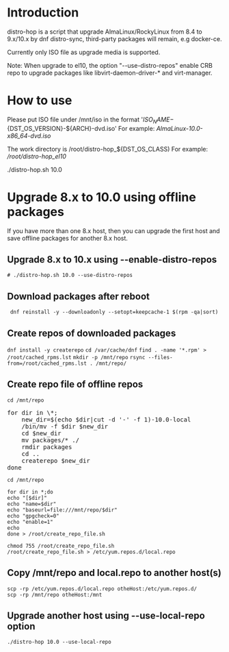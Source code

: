 # Introduction

distro-hop is a script that upgrade AlmaLinux/RockyLinux from 8.4 to 9.x/10.x by dnf distro-sync, third-party packages will remain, e.g docker-ce. 

Currently only ISO file as upgrade media is supported.

Note: When upgrade to el10, the option "--use-distro-repos" enable CRB repo to upgrade packages like libvirt-daemon-driver-* and virt-manager.

# How to use

Please put ISO file under /mnt/iso in the format '${ISO_NAME}-${DST_OS_VERSION}-${ARCH}-dvd.iso'
For example: *AlmaLinux-10.0-x86_64-dvd.iso*

The work directory is /root/distro-hop_${DST_OS_CLASS)
For example: */root/distro-hop_el10*

./distro-hop.sh 10.0

# Upgrade 8.x to 10.0 using offline packages

If you have more than one 8.x host, then you can upgrade the first host and save offline packages for another 8.x host.

## Upgrade 8.x to 10.x using --enable-distro-repos

`# ./distro-hop.sh 10.0 --use-distro-repos`

## Download packages after reboot

` dnf reinstall -y --downloadonly --setopt=keepcache-1 $(rpm -qa|sort)` 

## Create repos of downloaded packages

`dnf install -y createrepo`
`cd /var/cache/dnf`
`find . -name '*.rpm' > /root/cached_rpms.lst`
`mkdir -p /mnt/repo`
`rsync --files-from=/root/cached_rpms.lst . /mnt/repo/`

## Create repo file of offline repos

`cd /mnt/repo`

<pre>
for dir in \*;
    new_dir=$(echo $dir|cut -d '-' -f 1)-10.0-local
    /bin/mv -f $dir $new_dir
    cd $new_dir
    mv packages/* ./
    rmdir packages
    cd ..
    createrepo $new_dir
done
</pre>

`cd /mnt/repo`<br/>

`for dir in *;do`<br/>
    `echo "[$dir]"`<br/>
    `echo "name=$dir"`<br/>
    `echo "baseurl=file:///mnt/repo/$dir"`<br/>
    `echo "gpgcheck=0"`<br/>
    `echo "enable=1"`<br/>
    `echo`<br/>
`done > /root/create_repo_file.sh`<br/>

`chmod 755 /root/create_repo_file.sh`<br/>
`/root/create_repo_file.sh > /etc/yum.repos.d/local.repo`<br/>

## Copy /mnt/repo and local.repo to another host(s)

`scp -rp /etc/yum.repos.d/local.repo otheHost:/etc/yum.repos.d/`<br/>
`scp -rp /mnt/repo otheHost:/mnt`

## Upgrade another host using --use-local-repo option

`./distro-hop 10.0 --use-local-repo`
